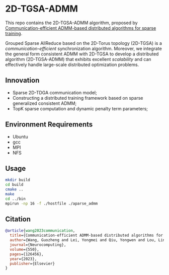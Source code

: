 # 2D-TGSA-ADMM

This repo contains the 2D-TGSA-ADMM algorithm, proposed by [Communication-efficient ADMM-based distributed algorithms for sparse training](https://gzhwanghub.github.io/publication/2d-tgsa-admm/).

Grouped Sparse AllReduce based on the 2D-Torus topology (2D-TGSA) is a *communication-efficient* synchronization algorithm. Moreover, we integrate the general form consistent ADMM with 2D-TGSA to develop a distributed algorithm (2D-TGSA-ADMM) that exhibits excellent *scalability* and can effectively handle large-scale distributed optimization problems.

## Innovation

* Sparse 2D-TDGA communication model;
* Constructing a distributed training framework based on sparse generalized consistent ADMM;
* TopK sparse computation and dynamic penalty term parameters;

## Environment Requirements

* Ubuntu
* gcc
* MPI
* NFS

## Usage

```bash
mkdir build
cd build
cmake ..
make
cd ../bin
mpirun -np 16 -f ./hostfile ./aparse_admm 
```


## Citation
```bibtex
@article{wang2023communication,
  title={Communication-efficient ADMM-based distributed algorithms for sparse training},
  author={Wang, Guozheng and Lei, Yongmei and Qiu, Yongwen and Lou, Lingfei and Li, Yixin},
  journal={Neurocomputing},
  volume={550},
  pages={126456},
  year={2023},
  publisher={Elsevier}
}
```
 

